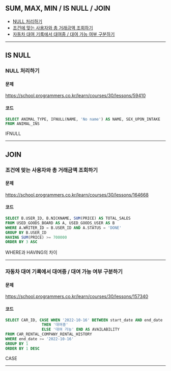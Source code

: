 ## SUM, MAX, MIN / IS NULL / JOIN

- [NULL 처리하기](#NULL-처리하기)
- [조건에 맞는 사용자와 총 거래금액 조회하기](#조건에-맞는-사용자와-총-거래금액-조회하기)
- [자동차 대여 기록에서 대여중 / 대여 가능 여부 구분하기](#자동차-대여-기록에서-대여중-/-대여-가능-여부-구분하기)

----------------------------------------------------

## IS NULL
### NULL 처리하기

#### 문제
https://school.programmers.co.kr/learn/courses/30/lessons/59410

#### 코드

``` sql
SELECT ANIMAL_TYPE, IFNULL(NAME, 'No name') AS NAME, SEX_UPON_INTAKE 
FROM ANIMAL_INS
```

IFNULL

----------------------------------------------------
## JOIN
### 조건에 맞는 사용자와 총 거래금액 조회하기

#### 문제
https://school.programmers.co.kr/learn/courses/30/lessons/164668

#### 코드

``` sql
SELECT B.USER_ID, B.NICKNAME, SUM(PRICE) AS TOTAL_SALES
FROM USED_GOODS_BOARD AS A, USED_GOODS_USER AS B
WHERE A.WRITER_ID = B.USER_ID AND A.STATUS = 'DONE'
GROUP BY B.USER_ID
HAVING SUM(PRICE) >= 700000
ORDER BY 3 ASC
```
WHERE과 HAVING의 차이


----------------------------------------------------


### 자동차 대여 기록에서 대여중 / 대여 가능 여부 구분하기

#### 문제
https://school.programmers.co.kr/learn/courses/30/lessons/157340

#### 코드

``` sql
SELECT CAR_ID, CASE WHEN '2022-10-16' BETWEEN start_date AND end_date 
                THEN '대여중'
                ELSE '대여 가능' END AS AVAILABILITY
FROM CAR_RENTAL_COMPANY_RENTAL_HISTORY
WHERE end_date >= '2022-10-16'
GROUP BY 1
ORDER BY 1 DESC
```

CASE 


----------------------------------------------------
